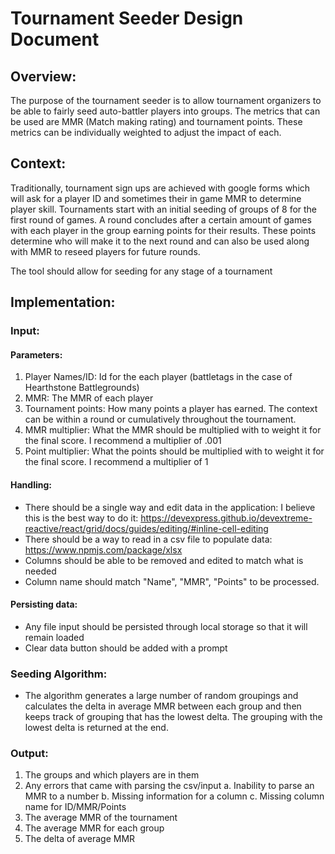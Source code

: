 # Tournament Seeder Design Document

## Overview:
The purpose of the tournament seeder is to allow tournament organizers to be able to fairly seed auto-battler players into groups. The metrics that can be used are MMR (Match making rating) and tournament points. These metrics can be individually weighted to adjust the impact of each.

## Context:
Traditionally, tournament sign ups are achieved with google forms which will ask for a player ID and sometimes their in game MMR to determine player skill.  Tournaments start with an initial seeding of groups of 8 for the first round of games. A round concludes after a certain amount of games with each player in the group earning points for their results. These points determine who will make it to the next round and can also be used along with MMR to reseed players for future rounds.

The tool should allow for seeding for any stage of a tournament

## Implementation:

### Input:

#### Parameters:
1. Player Names/ID: Id for the each player (battletags in the case of Hearthstone Battlegrounds)
2. MMR: The MMR of each player
3. Tournament points: How many points a player has earned. The context can be within a round or cumulatively throughout the tournament.
4. MMR multiplier: What the MMR should be multiplied with to weight it for the final score. I recommend a multiplier of .001
5. Point multiplier: What the points should be multiplied with to weight it for the final score. I recommend a multiplier of 1

#### Handling:
* There should be a single way and edit data in the application: I believe this is the best way to do it: https://devexpress.github.io/devextreme-reactive/react/grid/docs/guides/editing/#inline-cell-editing
* There should be a way to read in a csv file to populate data: https://www.npmjs.com/package/xlsx
* Columns should be able to be removed and edited to match what is needed
* Column name should match "Name", "MMR", "Points" to be processed.

#### Persisting data:
* Any file input should be persisted through local storage so that it will remain loaded
* Clear data button should be added with a prompt

### Seeding Algorithm:
* The algorithm generates a large number of random groupings and calculates the delta in average MMR between each group and then keeps track of grouping that has the lowest delta. The grouping with the lowest delta is returned at the end.

### Output:
1. The groups and which players are in them
2. Any errors that came with parsing the csv/input
	a. Inability to parse an MMR to a number
	b. Missing information for a column
	c. Missing column name for ID/MMR/Points
3. The average MMR of the tournament
4. The average MMR for each group
5. The delta of average MMR
